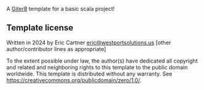 A [Giter8][g8] template for a basic scala project!

Template license
----------------
Written in 2024 by Eric Cartner eric@westportsolutions.us
[other author/contributor lines as appropriate]

To the extent possible under law, the author(s) have dedicated all copyright and related
and neighboring rights to this template to the public domain worldwide.
This template is distributed without any warranty. See <https://creativecommons.org/publicdomain/zero/1.0/>.

[g8]: https://www.foundweekends.org/giter8/

